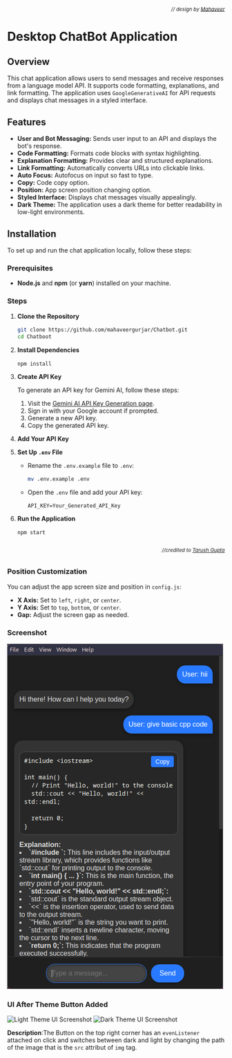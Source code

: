 ###### *<div align="right"><sub>// design by [Mahaveer](https://github.com/mahaveergurjar)</sub></div>*
# Desktop ChatBot Application

## Overview

This chat application allows users to send messages and receive responses from a language model API. It supports code formatting, explanations, and link formatting. The application uses `GoogleGenerativeAI` for API requests and displays chat messages in a styled interface.

## Features

- **User and Bot Messaging:** Sends user input to an API and displays the bot's response.
- **Code Formatting:** Formats code blocks with syntax highlighting.
- **Explanation Formatting:** Provides clear and structured explanations.
- **Link Formatting:** Automatically converts URLs into clickable links.
- **Auto Focus:** Autofocus on input so fast to type.
- **Copy:** Code copy option.
- **Position:** App screen position changing option.
- **Styled Interface:** Displays chat messages visually appealingly.
- **Dark Theme:** The application uses a dark theme for better readability in low-light environments.

## Installation

To set up and run the chat application locally, follow these steps:

### Prerequisites

- **Node.js** and **npm** (or **yarn**) installed on your machine.

### Steps

1. **Clone the Repository**

   ```bash
   git clone https://github.com/mahaveergurjar/Chatbot.git
   cd Chatboot

   ```

2. **Install Dependencies**

   `npm install`

3. **Create API Key**

   To generate an API key for Gemini AI, follow these steps:

   1. Visit the [Gemini AI API Key Generation page](https://aistudio.google.com/app/apikey?).
   2. Sign in with your Google account if prompted.
   3. Generate a new API key.
   4. Copy the generated API key.

4. **Add Your API Key**
4. **Set Up `.env` File**

   - Rename the `.env.example` file to `.env`:

     ```bash
     mv .env.example .env
     ```

   - Open the `.env` file and add your API key:

     ```env
     API_KEY=Your_Generated_API_Key
     ```

5. **Run the Application**

   `npm start`


###### *<div align="right"><sub>//credited to [Tarush Gupta](https://github.com/TarushGupta23)</sub></div>*
### Position Customization

You can adjust the app screen size and position in `config.js`:

- **X Axis:** Set to `left`, `right`, or `center`.
- **Y Axis:** Set to `top`, `bottom`, or `center`.
- **Gap:** Adjust the screen gap as needed.



<!-- ![Full Screen ChatBot](./screenshot/image1.png) -->


### Screenshot

![Compact View ChatBot](./screenshot/image2.png)

### UI After Theme Button Added
![Light Theme UI Screenshot](https://github.com/user-attachments/assets/890d6fce-3406-4a41-9d14-955717b4c2a0)
![Dark Theme UI Screenshot](https://github.com/user-attachments/assets/0bd44c18-ba41-45a6-b790-5ed1007fdc83)

**Description**:The Button on the top right corner has an `evenListener` attached on click and switches between dark and light by changing the path of the image that is the `src` attribut of `img` tag.
